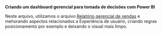 **Criando um dashboard gerencial para tomada de decisões com Power BI**

Neste arquivo, utilizamos o arquivo [Relatório gerencial de vendas](https://github.com/monteirolarissa1/dashboard_desafio_dio/blob/main/Criando%20um%20relat%C3%B3rio%20gerencial%20de%20vendas/Relato%CC%81rio%20gerencial%20de%20vendas.pbix) e mehorando aspectos relacionados a Experiência de usuário, criando regras posicionamento por exemplo e deixando o visual mais limpo.

